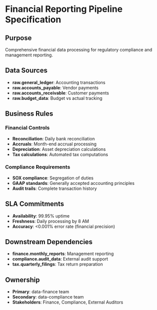 # Financial Reporting Pipeline Specification

## Purpose
Comprehensive financial data processing for regulatory compliance and management reporting.

## Data Sources
- **raw.general_ledger**: Accounting transactions
- **raw.accounts_payable**: Vendor payments
- **raw.accounts_receivable**: Customer payments
- **raw.budget_data**: Budget vs actual tracking

## Business Rules
### Financial Controls
- **Reconciliation**: Daily bank reconciliation
- **Accruals**: Month-end accrual processing
- **Depreciation**: Asset depreciation calculations
- **Tax calculations**: Automated tax computations

### Compliance Requirements
- **SOX compliance**: Segregation of duties
- **GAAP standards**: Generally accepted accounting principles
- **Audit trails**: Complete transaction history

## SLA Commitments
- **Availability**: 99.95% uptime
- **Freshness**: Daily processing by 8 AM
- **Accuracy**: <0.001% error rate (financial precision)

## Downstream Dependencies
- **finance.monthly_reports**: Management reporting
- **compliance.audit_data**: External audit support
- **tax.quarterly_filings**: Tax return preparation

## Ownership
- **Primary**: data-finance team
- **Secondary**: data-compliance team
- **Stakeholders**: Finance, Compliance, External Auditors